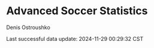 # Advanced Soccer Statistics
Denis Ostroushko

<!-- gfm -->

Last successful data update: 2024-11-29 00:29:32 CST
